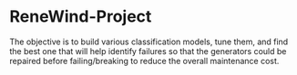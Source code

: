 # ReneWind-Project
The objective is to build various classification models, tune them, and find the best one that will help identify failures so that the generators could be repaired before failing/breaking to reduce the overall maintenance cost. 
